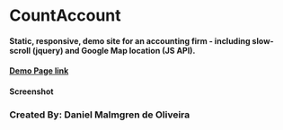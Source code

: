 # CountAccount

#### Static, responsive, demo site for an accounting firm - including slow-scroll (jquery) and Google Map location (JS API).

#### <a href="https://danmalmx.github.io/CountAccount">Demo Page link</a>

#### Screenshot



### Created By: Daniel Malmgren de Oliveira
